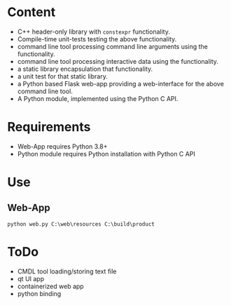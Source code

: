 
# Content

* C++ header-only library with ```constexpr``` functionality.
* Compile-time unit-tests testing the above functionality.
* command line tool processing command line arguments using the functionality.
* command line tool processing interactive data using the functionality.
* a static library encapsulation that functionality.
* a unit test for that static library.
* a Python based Flask web-app providing a web-interface for the above command line tool.
* A Python module, implemented using the Python C API.


# Requirements

* Web-App requires Python 3.8+
* Python module requires Python installation with Python C API


# Use


## Web-App

```
python web.py C:\web\resources C:\build\product
```

# ToDo

* CMDL tool loading/storing text file
* qt UI app
* containerized web app
* python binding

